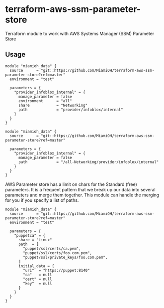 # terraform-aws-ssm-parameter-store
Terraform module to work with AWS Systems Manager (SSM) Parameter Store

## Usage

```hcl
module "miamioh_data" {
  source      = "git::https://github.com/MiamiOH/terraform-aws-ssm-parameter-store?ref=master"
  environment = "test"

  parameters = {
    "provider_infoblox_internal" = {
      manage_parameter = false
      environment      = "all"
      share            = "Networking"
      path             = "provider/infoblox/internal"
    }
  }
}
```

```hcl
module "miamioh_data" {
  source      = "git::https://github.com/MiamiOH/terraform-aws-ssm-parameter-store?ref=master"

  parameters = {
    "provider_infoblox_internal" = {
      manage_parameter = false
      path             = "/all-Networking/provider/infoblox/internal"
    }
  }
}

```

AWS Parameter store has a limit on chars for the Standard (free) parameters. It is a frequent pattern that we break up our data into several parameters and merge them together. This module can handle the merging for you if you specify a list of paths.

```hcl
module "miamioh_data" {
  source      = "git::https://github.com/MiamiOH/terraform-aws-ssm-parameter-store?ref=master"
  environment = "test"

  parameters = {
    "puppetca" = {
      share = "Linux"
      path  = [
        "puppet/ssl/certs/ca.pem",
        "puppet/ssl/certs/foo.com.pem",
        "puppet/ssl/private_keys/foo.com.pem",
      ]
      initial_data = {
        "uri"  = "https://puppet:8140"
        "ca"   = null
        "cert" = null
        "key"  = null
      }
    }
  }
}
```
